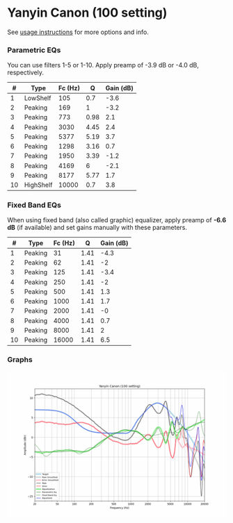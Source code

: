 # Yanyin Canon (100 setting)
See [usage instructions](https://github.com/jaakkopasanen/AutoEq#usage) for more options and info.

### Parametric EQs
You can use filters 1-5 or 1-10. Apply preamp of -3.9 dB or -4.0 dB, respectively.

|   # | Type      |   Fc (Hz) |    Q |   Gain (dB) |
|-----|-----------|-----------|------|-------------|
|   1 | LowShelf  |       105 | 0.7  |        -3.6 |
|   2 | Peaking   |       169 | 1    |        -3.2 |
|   3 | Peaking   |       773 | 0.98 |         2.1 |
|   4 | Peaking   |      3030 | 4.45 |         2.4 |
|   5 | Peaking   |      5377 | 5.19 |         3.7 |
|   6 | Peaking   |      1298 | 3.16 |         0.7 |
|   7 | Peaking   |      1950 | 3.39 |        -1.2 |
|   8 | Peaking   |      4169 | 6    |        -2.1 |
|   9 | Peaking   |      8177 | 5.77 |         1.7 |
|  10 | HighShelf |     10000 | 0.7  |         3.8 |

### Fixed Band EQs
When using fixed band (also called graphic) equalizer, apply preamp of **-6.6 dB** (if available) and set gains manually with these parameters.

|   # | Type    |   Fc (Hz) |    Q |   Gain (dB) |
|-----|---------|-----------|------|-------------|
|   1 | Peaking |        31 | 1.41 |        -4.3 |
|   2 | Peaking |        62 | 1.41 |        -2   |
|   3 | Peaking |       125 | 1.41 |        -3.4 |
|   4 | Peaking |       250 | 1.41 |        -2   |
|   5 | Peaking |       500 | 1.41 |         1.3 |
|   6 | Peaking |      1000 | 1.41 |         1.7 |
|   7 | Peaking |      2000 | 1.41 |        -0   |
|   8 | Peaking |      4000 | 1.41 |         0.7 |
|   9 | Peaking |      8000 | 1.41 |         2   |
|  10 | Peaking |     16000 | 1.41 |         6.5 |

### Graphs
![](./Yanyin%20Canon%20(100%20setting).png)

